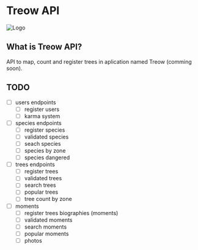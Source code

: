 # Treow API

![Logo](https://raw.githubusercontent.com/TsonkoAlt/treow-api/main/assets/logo.svg)

## What is Treow API?

API to map, count and register trees in aplication named Treow (comming soon).

## TODO

- [ ] users endpoints
  - [ ] register users
  - [ ] karma system
- [ ] species endpoints
  - [ ] register species
  - [ ] validated species
  - [ ] seach species
  - [ ] species by zone
  - [ ] species dangered
- [ ] trees endpoints
  - [ ] register trees
  - [ ] validated trees
  - [ ] search trees
  - [ ] popular trees
  - [ ] tree count by zone
- [ ] moments
  - [ ] register trees biographies (moments)
  - [ ] validated moments
  - [ ] search moments
  - [ ] popular moments
  - [ ] photos
